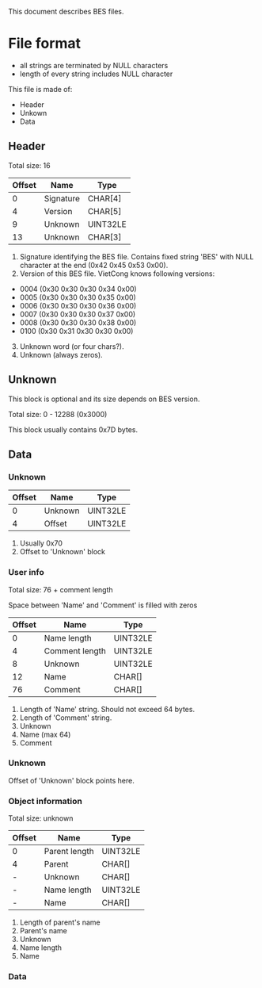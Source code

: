 This document describes BES files.

File format
===========

* all strings are terminated by NULL characters
* length of every string includes NULL character

This file is made of:
* Header
* Unkown
* Data

Header
------

Total size: 16

| Offset | Name      | Type     |
|--------|-----------|----------|
| 0      | Signature | CHAR[4]  |
| 4      | Version   | CHAR[5]  |
| 9      | Unknown   | UINT32LE |
| 13     | Unknown   | CHAR[3]  |

1. Signature identifying the BES file. Contains fixed string 'BES' with NULL character at the end (0x42 0x45 0x53 0x00).
2. Version of this BES file. VietCong knows following versions:
  - 0004 (0x30 0x30 0x30 0x34 0x00)
  - 0005 (0x30 0x30 0x30 0x35 0x00)
  - 0006 (0x30 0x30 0x30 0x36 0x00)
  - 0007 (0x30 0x30 0x30 0x37 0x00)
  - 0008 (0x30 0x30 0x30 0x38 0x00)
  - 0100 (0x30 0x31 0x30 0x30 0x00)
3. Unknown word (or four chars?).
4. Unknown (always zeros).

Unknown
-------

This block is optional and its size depends on BES version.

Total size: 0 - 12288 (0x3000)

This block usually contains 0x7D bytes.

Data
----

### Unknown
| Offset | Name    | Type     |
|--------|---------|----------|
| 0      | Unknown | UINT32LE |
| 4      | Offset  | UINT32LE |

1. Usually 0x70
2. Offset to 'Unknown' block

### User info

Total size: 76 + comment length

Space between 'Name' and 'Comment' is filled with zeros


| Offset | Name           | Type     |
|--------|----------------|----------|
| 0      | Name length    | UINT32LE |
| 4      | Comment length | UINT32LE |
| 8      | Unknown        | UINT32LE |
| 12     | Name           | CHAR[]   |
| 76     | Comment        | CHAR[]   |

1. Length of 'Name' string. Should not exceed 64 bytes.
2. Length of 'Comment' string.
3. Unknown
4. Name (max 64)
5. Comment

### Unknown
Offset of 'Unknown' block points here.

### Object information

Total size: unknown

| Offset | Name          | Type     |
|--------|---------------|----------|
| 0      | Parent length | UINT32LE |
| 4      | Parent        | CHAR[]   |
| -      | Unknown       | CHAR[]   |
| -      | Name length   | UINT32LE |
| -      | Name          | CHAR[]   |

1. Length of parent's name
2. Parent's name
3. Unknown
4. Name length
5. Name

### Data
